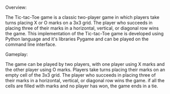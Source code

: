 Overview:

The Tic-tac-Toe game is a classic two-player game in which players take turns placing X or O marks on a 3x3 grid. The player who succeeds in placing three of their marks in a horizontal, vertical, or diagonal row wins the game. This implementation of the Tic-tac-Toe game is developed using Python language and it's libraries Pygame and can be played on the command line interface.

Gameplay:

The game can be played by two players, with one player using X marks and the other player using O marks. Players take turns placing their marks on an empty cell of the 3x3 grid. The player who succeeds in placing three of their marks in a horizontal, vertical, or diagonal row wins the game. if all the cells are filled with marks and no player has won, the game ends in a tie.
